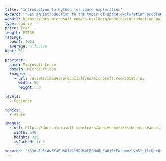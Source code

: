 ```yaml
---
title: "Introduction to Python for space exploration"
excerpt: "Get an introduction to the types of space exploration problems that Python and data science can influence."
webUrl: https://docs.microsoft.com/en-us/learn/modules/introduction-python-nasa/
type: course
price: Free
length: PT23M
ratings:
  count: 1023
  average: 4.757576
heat: 51

provider:
  name: Microsoft Learn
  domain: microsoft.com
  images:
    - url: /assets/images/organizations/microsoft.com-50x50.jpg
      width: 50
      height: 50

levels:
  - Beginner

topics:
  - Azure

images:
  - url: https://docs.microsoft.com/learn/achievements/student-evangelism/introduction-python-nasa-social.png
    width: 640
    height: 320
    isCached: true

secured: "/33da106tAw5YaEUhUf01l5DQKmLQGM4QL54UjSfEwcgmmzlvWStLjlcQe+O+E1LgRPwWt46yF9MPe90ywPqN/KLQe5kQY8clevVZrcVk4xEMErgbhBGzJg8A46rL23u2KmKyrEe6OYfK9lWBRQR2H0D5ZbulEGlm0YmNIRT9m54L8k7Uon+5RPRIZeRvs4dMHfjOjasFKTbq76fsv2sFE31R3yaASaO1CusJY7/Ki3nntkrRiVNRZidG/T9Nb/nRb19AkErKqNYxT2orDfEM8NOcQclH91aoxHl6ioqqHFBB4e/NPJ+8oywB5tJVa4c4P3wXSLYdW3xZ1vvBr44pmVOWCvESW5XV8JP2oGtY6FBF9Ara/eKCYcsLBZ5gJAPZyZsqY23/mBY2Uwt07jEwIfbmsB3w71L94+/IjqZJGk=;FM6cl04aWdCDxQAj3/jXXQ=="
---
```


